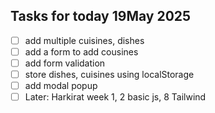 ## Tasks for today 19May 2025 
- [ ] add multiple cuisines, dishes
- [ ] add a form to add cousines
- [ ] add form validation
- [ ] store dishes, cuisines using localStorage
- [ ] add modal popup
- [ ] Later: Harkirat week 1, 2 basic js, 8 Tailwind